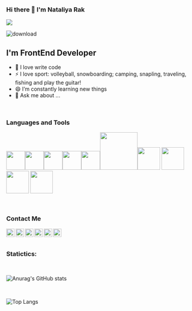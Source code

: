 ### Hi there 👋 I'm Nataliya Rak
![](https://komarev.com/ghpvc/?username=NataliRak)

![download](https://github.com/NataliRak/project/blob/master/download%20(5).gif)




## I'm FrontEnd Developer

- 💪 I love write code
- ⚡ I love sport: volleyball, snowboarding;  camping, snapling, traveling, fishing and play the guitar!
- 😄 I’m constantly learning new things
- 💬 Ask me about ...

<br />

### Languages and Tools
<!-- ![HTML](https://img.shields.io/badge/-HTML5-090909?style=for-the-badge&logo=HTML&logoColor=47C5FB)
![CSS](https://img.shields.io/badge/-CSS3-090909?style=for-the-badge&logo=CSS&logoColor)
![JavaScript](https://img.shields.io/badge/-JavaScript-090909?style=for-the-badge&logo=JavaScript&logoColor)
![React](https://img.shields.io/badge/-React-090909?style=for-the-badge&logo=React&logoColor)
![Node.JS](https://img.shields.io/badge/-Node.JS-090909?style=for-the-badge&logo=Node.Js&logoColor)
![Bootstrap](https://img.shields.io/badge/-Bootstrap-090909?style=for-the-badge&logo=Bootstrap&logoColor)
![JQuery](https://img.shields.io/badge/-JQuery-090909?style=for-the-badge&logo=JQuery&logoColor)

<br />
<div>
  <h3>Languages and Tools</h3> -->
  <p>
   <img src="https://media3.giphy.com/media/ln7z2eWriiQAllfVcn/200w.webp" width="50"><img src="https://i.giphy.com/media/LMt9638dO8dftAjtco/200.webp"   width="50"><img src="https://i.giphy.com/media/eNAsjO55tPbgaor7ma/200w.webp" width="50"><img src="https://i.giphy.com/media/IdyAQJVN2kVPNUrojM/200.webp" width="50"><img src="https://media3.giphy.com/media/kdFc8fubgS31b8DsVu/giphy.webp" width="50"><img src="https://media.giphy.com/media/kH1DBkPNyZPOk0BxrM/giphy.gif" width="100"><img src="https://media.giphy.com/media/Sr8xDpMwVKOHUWDVRD/giphy.gif" width="60"> <img src="https://media.giphy.com/media/XAxylRMCdpbEWUAvr8/giphy.gif" width="60"> <img src="https://media.giphy.com/media/fsEaZldNC8A1PJ3mwp/giphy.gif" width="60"> <img src="https://media.giphy.com/media/gHnBLyeYE6hboT3t3o/giphy.gif" width="60">
  <p>
</div> 
  
<br/>

### Contact Me

[<img align="left" alt="VladKalachev | LinkedIn" width="22px" src="https://cdn-icons-png.flaticon.com/512/174/174857.png">][linkedin]
[<img align="left" alt="NataliRak | Instagram" width="22px" src=https://seeklogo.com/images/I/instagram-new-2016-logo-D9D42A0AD4-seeklogo.com.png>][instagram]
[<img align="left" alt="NataliRak| facrbook" width="22px" src="https://cdn-icons.flaticon.com/png/512/2504/premium/2504903.png?token=exp=1637931803~hmac=5ec5af75843e66a8def5e06930ab5141" />][facebook]
[<img align="left" alt="NataliRak | telegram" width="22px" src="https://cdn-icons.flaticon.com/png/512/2504/premium/2504941.png?token=exp=1637931893~hmac=af60aeee063cb54e8b7eb8f684400471" />][telegram]
[<img align="left" alt="VladKalachev | VK" width="22px" src="https://cdn-icons.flaticon.com/png/512/2504/premium/2504926.png?token=exp=1637931964~hmac=87ca60b306048ff17f9e02c670a84479" />][massenger]
[<img align="left" alt="VladKalachev | VK" width="22px" src="https://cdn-icons.flaticon.com/png/512/2875/premium/2875435.png?token=exp=1637932003~hmac=28dfe035d6d03cd8b5a7d9d7cfa5847c" />][gmail]



[linkedin]: https://www.linkedin.com/in/natali-rak-405712195/
[instagram]: https://www.instagram.com/nataliya__kuharskaya/?hl=ru
[facebook]: https://www.facebook.com/nataliya.kuharskaya/
[telegram]: https://t.me/NataliRak
[massenger]: https://www.facebook.com/nataliya.kuharskaya
[gmail]: natali.rak911@gmail.com


<br />
<br />


### Statictics:
<br />


![Anurag's GitHub stats](https://github-readme-stats.vercel.app/api?username=NataliRak&show_icons=true&theme=radical)

<br />

![Top Langs](https://github-readme-stats.vercel.app/api/top-langs/?username=NataliRak&layout=compact)











